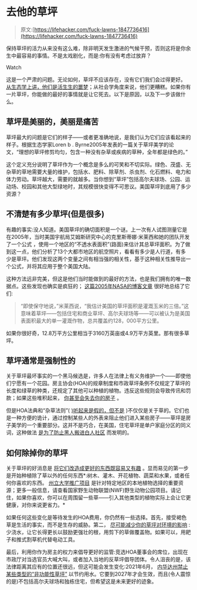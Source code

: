 # 去他的草坪

> 原文:[https://lifehacker.com/fuck-lawns-1847736416](https://lifehacker.com/fuck-lawns-1847736416)

保持草坪的活力从来没有这么难，除非明天发生激进的气候干预，否则这将是你余生中最容易的事情。不是太戏剧化，而是:你有没有考虑过放弃？

Watch

这是一个严肃的问题。无论如何，草坪不应该存在，没有它们我们会过得更好。 [从生态学上讲，他们是活生生的噩梦](https://gizmodo.com/lawns-are-an-ecological-disaster-1826070720)；从社会学角度来说，他们更糟糕。如果你有一片草坪，你能做的最好的事情就是让它死去。以下是原因，以及下一步该做什么。

## 草坪是美丽的，美丽是痛苦

草坪最大的问题是它们的样子——或者更准确地说，是我们认为它们应该看起来的样子。根据生态学家Loren b . Byrne2005年发表的一篇关于草坪美学的论文，“理想的草坪修剪均匀，包含一种没有杂草或疾病的草种，全年都是绿色的。”

这个定义充分说明了草坪作为一个概念是多么的可笑和不切实际。绿色、茂盛、无杂草的草地需要大量的维护，包括水、肥料、除草剂、杀虫剂、化石燃料、电力和体力劳动。草坪越大，需要的就越多。当你想到“草坪”包括高尔夫球场、公园、运动场、校园和其他大型绿地时，其规模很快变得不可思议。美国草坪到底用了多少资源？

## 不清楚有多少草坪(但是很多)

有趣的事实:没人知道。美国草坪的确切面积是一个谜。上一次有人试图测量它是在2005年，当时美国宇航局艾姆斯研究中心的克里斯蒂娜·米莱西和她的团队开发了一个公式 ，使用一个地区的“不透水表面积”(路面)来估计其总草坪面积。为了做到这一点，他们分析了13个大都市地区的航空照片，看看有多少是人行道，有多少是草坪。他们发现这两个变量之间有相当强的相关性，基于这种相关性推导出一个公式，并将其应用于整个美国大陆。

这种方法远非完美，但这是他们当时能做到的最好的方法，也是我们拥有的唯一数据点。这些发现也确实是疯狂的； [这篇2005年NASA的博客文章](https://earthobservatory.nasa.gov/features/Lawn/lawn2.php) 很好地总结了它们:

> “即使保守地说，”米莱西说，“我估计美国的草坪面积是灌溉玉米的三倍。”这意味着草坪——包括住宅和商业草坪、高尔夫球场等——可以被认为是美国表面积最大的单一灌溉作物，总共覆盖约128，000平方公里。

如果你很好奇，12.8万平方公里相当于3160万英亩或4.9万平方英里。那有很多草坪。

## 草坪通常是强制性的

关于草坪最坏事实的一个黑马候选是，许多人在法律上有义务维护一个——即使他们宁愿有一个花园。房主协会(HOA)的规章制度和市政草坪条例不仅规定了草坪的长度和绿草的种类，还规定了其他可以种植的植物。违反这些规则会导致传讯和罚款；如果这些堆积起来， [你甚至会失去你的房子](https://www.palmbeachpost.com/story/news/columns/2021/05/01/cerabino-30-000-fine-not-excessive-mans-10-inch-lawn-court-rules/7411635002/) 。

但是HOA法典和“杂草法则”( [)听起来是假的，但不是](https://repository.law.uic.edu/cgi/viewcontent.cgi?article=1842&context=lawreview) )不仅仅是关于草的。它们也是一种方便的诡计，通过控制某些人的外表来阻止他们进入某些房子——草坪是房子美学的一个重要部分。这并不是巧合，在美国，住宅草坪是单户家庭分区的同义词，这种做法 [是为了防止黑人搬进白人社区](https://www.kqed.org/news/11840548/the-racist-history-of-single-family-home-zoning) 而发明的。

## 如何除掉你的草坪

关于草坪的好消息是 [将它们改造成更好的东西既容易又有趣](https://lifehacker.com/replace-your-lawn-with-these-superior-alternatives-1795768174) 。显而易见的第一步是开始种植除了草以外的任何东西*:树木、灌木、开花植物、蔬菜和水果，或者任何你喜欢的东西。 [州立大学推广项目](https://lifehacker.com/upgrade-your-gardening-skills-with-this-free-program-1846538654) 是针对特定地区的本地植物选择的重要资源；更多一般信息，请查看国家野生动物联盟(NWF)野生动物公园项目。请记住，如果你喜欢，你可以在周围留一些草——引入其他类型的植物实际上会让它更健康，对你来说更省力。*

如果任何这些变化是等待发生的HOA费用，你仍然有一些选择。首先，接受褐色草是生活的事实，而不是生存的威胁。第二， [尽可能减少你的草坪对环境的影响](https://lifehacker.com/four-lawn-mowing-tips-for-keeping-a-lush-lawn-without-w-1769241368) :少浇水，让它长得更长以鼓励更强壮的根，用剪下的草做覆盖物。如果可以，用耙子和推式割草机代替电动工具。

最后，利用你作为房主的权力来倡导更好的监管:竞选HOA董事会的席位，出现在市政厅对当选官员大喊大叫，或者加入当地的反草坪倡导团体。令人沮丧的是，该法律距离其应有的位置还很远，但这可能会发生变化:2021年6月， [内华达州禁止某些类型的“非功能性草坪”](https://gizmodo.com/nevada-takes-a-baby-step-toward-banning-lawns-1847054648) 以节约用水。它要到2027年才会生效，而且(令人震惊的是)不包括高尔夫球场和独栋住宅，但希望这是未来更好的迹象。